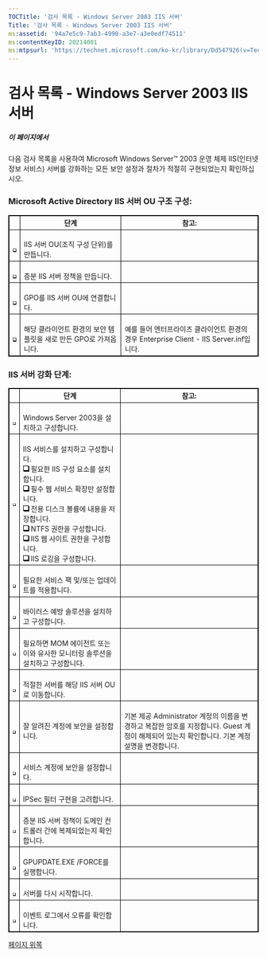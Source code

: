 ```yaml
---
TOCTitle: '검사 목록 - Windows Server 2003 IIS 서버'
Title: '검사 목록 - Windows Server 2003 IIS 서버'
ms:assetid: '94a7e5c9-7ab3-4990-a3e7-a3e0edf74511'
ms:contentKeyID: 20214081
ms:mtpsurl: 'https://technet.microsoft.com/ko-kr/library/Dd547926(v=TechNet.10)'
---
```


검사 목록 - Windows Server 2003 IIS 서버
========================================

##### 이 페이지에서

[](#xsltsection121121120120)[](#xsltsection121121120120)
다음 검사 목록을 사용하여 Microsoft Windows Server™ 2003 운영 체제 IIS(인터넷 정보 서비스) 서버를 강화하는 모든 보안 설정과 절차가 적절히 구현되었는지 확인하십시오.

### Microsoft Active Directory IIS 서버 OU 구조 구성:

 
<table style="border:1px solid black;">
<thead>
<tr class="header">
<th style="border:1px solid black;" > </th>
<th style="border:1px solid black;" >단계</th>
<th style="border:1px solid black;" >참고:</th>
</tr>
</thead>
<tbody>
<tr class="odd">
<td style="border:1px solid black;"><br />
<img src="images/Dd547926.mnp_checkbox(ko-kr,TechNet.10).gif" /></td>
<td style="border:1px solid black;"><br />
IIS 서버 OU(조직 구성 단위)를 만듭니다.</td>
<td style="border:1px solid black;"><br />
</td>
</tr>
<tr class="even">
<td style="border:1px solid black;"><br />
<img src="images/Dd547926.mnp_checkbox(ko-kr,TechNet.10).gif" /></td>
<td style="border:1px solid black;"><br />
증분 IIS 서버 정책을 만듭니다.</td>
<td style="border:1px solid black;"><br />
</td>
</tr>
<tr class="odd">
<td style="border:1px solid black;"><br />
<img src="images/Dd547926.mnp_checkbox(ko-kr,TechNet.10).gif" /></td>
<td style="border:1px solid black;"><br />
GPO를 IIS 서버 OU에 연결합니다.</td>
<td style="border:1px solid black;"><br />
</td>
</tr>
<tr class="even">
<td style="border:1px solid black;"><br />
<img src="images/Dd547926.mnp_checkbox(ko-kr,TechNet.10).gif" /></td>
<td style="border:1px solid black;"><br />
해당 클라이언트 환경의 보안 템플릿을 새로 만든 GPO로 가져옵니다.</td>
<td style="border:1px solid black;"><br />
예를 들어 엔터프라이즈 클라이언트 환경의 경우 Enterprise Client - IIS Server.inf입니다.</td>
</tr>
</tbody>
</table>
 

### IIS 서버 강화 단계:

 
<table style="border:1px solid black;">
<thead>
<tr class="header">
<th style="border:1px solid black;" > </th>
<th style="border:1px solid black;" >단계</th>
<th style="border:1px solid black;" >참고:</th>
</tr>
</thead>
<tbody>
<tr class="odd">
<td style="border:1px solid black;"><br />
<img src="images/Dd547926.mnp_checkbox(ko-kr,TechNet.10).gif" /></td>
<td style="border:1px solid black;"><br />
Windows Server 2003을 설치하고 구성합니다.</td>
<td style="border:1px solid black;"><br />
</td>
</tr>
<tr class="even">
<td style="border:1px solid black;"><br />
<img src="images/Dd547926.mnp_checkbox(ko-kr,TechNet.10).gif" /></td>
<td style="border:1px solid black;"><br />
IIS 서비스를 설치하고 구성합니다.<br />
<img src="images/Dd547926.mnp_checkbox(ko-kr,TechNet.10).gif" /> 필요한 IIS 구성 요소를 설치합니다.<br />
<img src="images/Dd547926.mnp_checkbox(ko-kr,TechNet.10).gif" /> 필수 웹 서비스 확장만 설정합니다.<br />
<img src="images/Dd547926.mnp_checkbox(ko-kr,TechNet.10).gif" /> 전용 디스크 볼륨에 내용을 저장합니다.<br />
<img src="images/Dd547926.mnp_checkbox(ko-kr,TechNet.10).gif" /> NTFS 권한을 구성합니다.<br />
<img src="images/Dd547926.mnp_checkbox(ko-kr,TechNet.10).gif" /> IIS 웹 사이트 권한을 구성합니다.<br />
<img src="images/Dd547926.mnp_checkbox(ko-kr,TechNet.10).gif" /> IIS 로깅을 구성합니다.</td>
<td style="border:1px solid black;"><br />
</td>
</tr>
<tr class="odd">
<td style="border:1px solid black;"><br />
<img src="images/Dd547926.mnp_checkbox(ko-kr,TechNet.10).gif" /></td>
<td style="border:1px solid black;"><br />
필요한 서비스 팩 및/또는 업데이트를 적용합니다.</td>
<td style="border:1px solid black;"><br />
</td>
</tr>
<tr class="even">
<td style="border:1px solid black;"><br />
<img src="images/Dd547926.mnp_checkbox(ko-kr,TechNet.10).gif" /></td>
<td style="border:1px solid black;"><br />
바이러스 예방 솔루션을 설치하고 구성합니다.</td>
<td style="border:1px solid black;"><br />
</td>
</tr>
<tr class="odd">
<td style="border:1px solid black;"><br />
<img src="images/Dd547926.mnp_checkbox(ko-kr,TechNet.10).gif" /></td>
<td style="border:1px solid black;"><br />
필요하면 MOM 에이전트 또는 이와 유사한 모니터링 솔루션을 설치하고 구성합니다.</td>
<td style="border:1px solid black;"><br />
</td>
</tr>
<tr class="even">
<td style="border:1px solid black;"><br />
<img src="images/Dd547926.mnp_checkbox(ko-kr,TechNet.10).gif" /></td>
<td style="border:1px solid black;"><br />
적절한 서버를 해당 IIS 서버 OU로 이동합니다.</td>
<td style="border:1px solid black;"><br />
</td>
</tr>
<tr class="odd">
<td style="border:1px solid black;"><br />
<img src="images/Dd547926.mnp_checkbox(ko-kr,TechNet.10).gif" /></td>
<td style="border:1px solid black;"><br />
잘 알려진 계정에 보안을 설정합니다.</td>
<td style="border:1px solid black;"><br />
기본 제공 Administrator 계정의 이름을 변경하고 복잡한 암호를 지정합니다. Guest 계정이 해제되어 있는지 확인합니다. 기본 계정 설명을 변경합니다.</td>
</tr>
<tr class="even">
<td style="border:1px solid black;"><br />
<img src="images/Dd547926.mnp_checkbox(ko-kr,TechNet.10).gif" /></td>
<td style="border:1px solid black;"><br />
서비스 계정에 보안을 설정합니다.</td>
<td style="border:1px solid black;"><br />
</td>
</tr>
<tr class="odd">
<td style="border:1px solid black;"><br />
<img src="images/Dd547926.mnp_checkbox(ko-kr,TechNet.10).gif" /></td>
<td style="border:1px solid black;"><br />
IPSec 필터 구현을 고려합니다.</td>
<td style="border:1px solid black;"><br />
</td>
</tr>
<tr class="even">
<td style="border:1px solid black;"><br />
<img src="images/Dd547926.mnp_checkbox(ko-kr,TechNet.10).gif" /></td>
<td style="border:1px solid black;"><br />
증분 IIS 서버 정책이 도메인 컨트롤러 간에 복제되었는지 확인합니다.</td>
<td style="border:1px solid black;"><br />
</td>
</tr>
<tr class="odd">
<td style="border:1px solid black;"><br />
<img src="images/Dd547926.mnp_checkbox(ko-kr,TechNet.10).gif" /></td>
<td style="border:1px solid black;"><br />
GPUPDATE.EXE /FORCE를 실행합니다.</td>
<td style="border:1px solid black;"><br />
</td>
</tr>
<tr class="even">
<td style="border:1px solid black;"><br />
<img src="images/Dd547926.mnp_checkbox(ko-kr,TechNet.10).gif" /></td>
<td style="border:1px solid black;"><br />
서버를 다시 시작합니다.</td>
<td style="border:1px solid black;"><br />
</td>
</tr>
<tr class="odd">
<td style="border:1px solid black;"><br />
<img src="images/Dd547926.mnp_checkbox(ko-kr,TechNet.10).gif" /></td>
<td style="border:1px solid black;"><br />
이벤트 로그에서 오류를 확인합니다.</td>
<td style="border:1px solid black;"><br />
</td>
</tr>
</tbody>
</table>
 

[](#mainsection)[페이지 위쪽](#mainsection)
